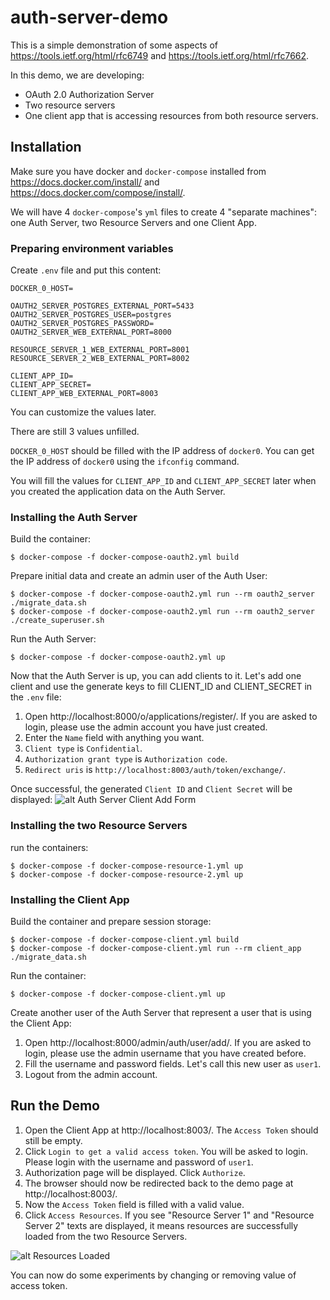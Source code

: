 # auth-server-demo

This is a simple demonstration of some aspects of https://tools.ietf.org/html/rfc6749 and https://tools.ietf.org/html/rfc7662.

In this demo, we are developing:
- OAuth 2.0 Authorization Server
- Two resource servers
- One client app that is accessing resources from both resource servers.

## Installation

Make sure you have docker and `docker-compose` installed from https://docs.docker.com/install/ and https://docs.docker.com/compose/install/.

We will have 4 `docker-compose`'s `yml` files to create 4 "separate machines": one Auth Server, two Resource Servers and one Client App.

### Preparing environment variables

Create `.env` file and put this content:
```
DOCKER_0_HOST=

OAUTH2_SERVER_POSTGRES_EXTERNAL_PORT=5433
OAUTH2_SERVER_POSTGRES_USER=postgres
OAUTH2_SERVER_POSTGRES_PASSWORD=
OAUTH2_SERVER_WEB_EXTERNAL_PORT=8000

RESOURCE_SERVER_1_WEB_EXTERNAL_PORT=8001
RESOURCE_SERVER_2_WEB_EXTERNAL_PORT=8002

CLIENT_APP_ID=
CLIENT_APP_SECRET=
CLIENT_APP_WEB_EXTERNAL_PORT=8003
```

You can customize the values later.

There are still 3 values unfilled.

`DOCKER_0_HOST` should be filled with the IP address of `docker0`. You can get the
IP address of `docker0` using the `ifconfig` command.

You will fill the values for `CLIENT_APP_ID` and `CLIENT_APP_SECRET` later when you created the application data on the Auth Server.

### Installing the Auth Server

Build the container:
```
$ docker-compose -f docker-compose-oauth2.yml build
```

Prepare initial data and create an admin user of the Auth User:
```
$ docker-compose -f docker-compose-oauth2.yml run --rm oauth2_server ./migrate_data.sh
$ docker-compose -f docker-compose-oauth2.yml run --rm oauth2_server ./create_superuser.sh
```

Run the Auth Server:
```
$ docker-compose -f docker-compose-oauth2.yml up
```

Now that the Auth Server is up, you can add clients to it. Let's add one client and use the generate keys to fill
CLIENT_ID and CLIENT_SECRET in the `.env` file:
1. Open http://localhost:8000/o/applications/register/. If you are asked to login, please use the admin account you have just created.
2. Enter the `Name` field with anything you want.
3. `Client type` is `Confidential`.
4. `Authorization grant type` is `Authorization code`.
5. `Redirect uris` is `http://localhost:8003/auth/token/exchange/`.

Once successful, the generated `Client ID` and `Client Secret` will be displayed:
![alt Auth Server Client Add Form](https://s3.amazonaws.com/aldian-blog/oauth2_server_demo_client_id_generation.png)

### Installing the two Resource Servers

run the containers:
```
$ docker-compose -f docker-compose-resource-1.yml up
$ docker-compose -f docker-compose-resource-2.yml up
```

### Installing the Client App

Build the container and prepare session storage:
```
$ docker-compose -f docker-compose-client.yml build
$ docker-compose -f docker-compose-client.yml run --rm client_app ./migrate_data.sh
```
Run the container:
```
$ docker-compose -f docker-compose-client.yml up
```

Create another user of the Auth Server that represent a user that is using the Client App:
1. Open http://localhost:8000/admin/auth/user/add/. If you are asked to login, please use the admin username that you have created before.
2. Fill the username and password fields. Let's call this new user as `user1`.
3. Logout from the admin account.

## Run the Demo

1. Open the Client App at http://localhost:8003/. The `Access Token` should still be empty.
2. Click `Login to get a valid access token`. You will be asked to login. Please login with the username and password of `user1`.
3. Authorization page will be displayed. Click `Authorize`.
4. The browser should now be redirected back to the demo page at http://localhost:8003/.
5. Now the `Access Token` field is filled with a valid value.
6. Click `Access Resources`. If you see "Resource Server 1" and "Resource Server 2" texts are displayed, it means resources
   are successfully loaded from the two Resource Servers.
   
![alt Resources Loaded](https://s3.amazonaws.com/aldian-blog/oauth2_server_demo_successful.png)

You can now do some experiments by changing or removing value of access token.
